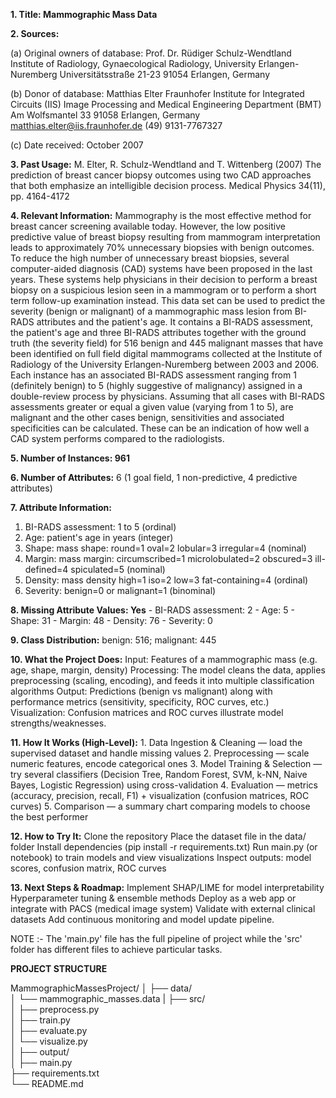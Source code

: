 **1. Title: Mammographic Mass Data**

**2. Sources:**

   (a) Original owners of database:
        Prof. Dr. Rüdiger Schulz-Wendtland
        Institute of Radiology, Gynaecological Radiology, University Erlangen-Nuremberg
        Universitätsstraße 21-23
        91054 Erlangen, Germany
        
   (b) Donor of database:
        Matthias Elter
        Fraunhofer Institute for Integrated Circuits (IIS)
        Image Processing and Medical Engineering Department (BMT) 
        Am Wolfsmantel 33
        91058 Erlangen, Germany
        matthias.elter@iis.fraunhofer.de
        (49) 9131-7767327 
        
   (c) Date received: October 2007
 
**3. Past Usage:**
    M. Elter, R. Schulz-Wendtland and T. Wittenberg (2007)
    The prediction of breast cancer biopsy outcomes using two CAD approaches that both emphasize an intelligible decision process.
    Medical Physics 34(11), pp. 4164-4172

**4. Relevant Information:**
    Mammography is the most effective method for breast cancer screening
    available today. However, the low positive predictive value of breast
    biopsy resulting from mammogram interpretation leads to approximately
    70% unnecessary biopsies with benign outcomes. To reduce the high
    number of unnecessary breast biopsies, several computer-aided diagnosis
    (CAD) systems have been proposed in the last years. These systems
    help physicians in their decision to perform a breast biopsy on a suspicious
    lesion seen in a mammogram or to perform a short term follow-up
    examination instead.
    This data set can be used to predict the severity (benign or malignant)
    of a mammographic mass lesion from BI-RADS attributes and the patient's age.
    It contains a BI-RADS assessment, the patient's age and three BI-RADS attributes
    together with the ground truth (the severity field) for 516 benign and
    445 malignant masses that have been identified on full field digital mammograms
    collected at the Institute of Radiology of the
    University Erlangen-Nuremberg between 2003 and 2006.
    Each instance has an associated BI-RADS assessment ranging from 1 (definitely benign)
    to 5 (highly suggestive of malignancy) assigned in a double-review process by
    physicians. Assuming that all cases with BI-RADS assessments greater or equal
    a given value (varying from 1 to 5), are malignant and the other cases benign,
    sensitivities and associated specificities can be calculated. These can be an
    indication of how well a CAD system performs compared to the radiologists.

**5. Number of Instances: 961**

**6. Number of Attributes:**
   6 (1 goal field, 1 non-predictive, 4 predictive attributes)

**7. Attribute Information:**
   1. BI-RADS assessment: 1 to 5 (ordinal)  
   2. Age: patient's age in years (integer)
   3. Shape: mass shape: round=1 oval=2 lobular=3 irregular=4 (nominal)
   4. Margin: mass margin: circumscribed=1 microlobulated=2 obscured=3 ill-defined=4 spiculated=5 (nominal)
   5. Density: mass density high=1 iso=2 low=3 fat-containing=4 (ordinal)
   6. Severity: benign=0 or malignant=1 (binominal)

**8. Missing Attribute Values: Yes**
    - BI-RADS assessment:    2
    - Age:                   5
    - Shape:                31
    - Margin:               48
    - Density:              76
    - Severity:              0

**9. Class Distribution:**
    benign: 516; malignant: 445

**10. What the Project Does:**
    Input: Features of a mammographic mass (e.g. age, shape, margin, density)
    Processing: The model cleans the data, applies preprocessing (scaling, encoding), and feeds it into multiple classification algorithms
    Output: Predictions (benign vs malignant) along with performance metrics (sensitivity, specificity, ROC curves, etc.)
    Visualization: Confusion matrices and ROC curves illustrate model strengths/weaknesses.

**11. How It Works (High-Level):**
    1. Data Ingestion & Cleaning — load the supervised dataset and handle missing values
    2. Preprocessing — scale numeric features, encode categorical ones
    3. Model Training & Selection — try several classifiers (Decision Tree, Random Forest, SVM, k-NN, Naive Bayes, Logistic Regression) using cross-validation
    4. Evaluation — metrics (accuracy, precision, recall, F1) + visualization (confusion matrices, ROC curves)
    5. Comparison — a summary chart comparing models to choose the best performer

**12. How to Try It:**
    Clone the repository
    Place the dataset file in the data/ folder
    Install dependencies (pip install -r requirements.txt)
    Run main.py (or notebook) to train models and view visualizations
    Inspect outputs: model scores, confusion matrix, ROC curves

**13. Next Steps & Roadmap:**
    Implement SHAP/LIME for model interpretability
    Hyperparameter tuning & ensemble methods
    Deploy as a web app or integrate with PACS (medical image system)
    Validate with external clinical datasets
    Add continuous monitoring and model update pipeline.


NOTE :- The 'main.py' file has the full pipeline of project while the 'src' folder has different files to achieve particular tasks.

**PROJECT STRUCTURE**


MammographicMassesProject/
│
├── data/                 
│   └── mammographic_masses.data
|
├── src/                  
│   ├── preprocess.py     
│   ├── train.py          
│   ├── evaluate.py      
│   └── visualize.py      
│
├── output/               
│
├── main.py               
├── requirements.txt   
└── README.md 
